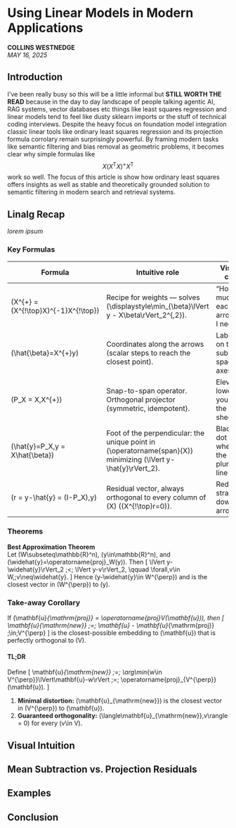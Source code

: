 # Using Linear Models in Modern Applications

**COLLINS WESTNEDGE**  
*MAY 16, 2025*

## Introduction
I've been really busy so this will be a little informal but **STILL WORTH THE READ** because in the day to day landscape of people talking agentic AI, RAG systems, vector databases etc things like least squares regression and linear models tend to feel like dusty sklearn imports or the stuff of technical coding interviews. Despite the heavy focus on foundation model integration classic linear tools like ordinary least squares regression and its projection formula corrolary remain surprisingly powerful. By framing modern tasks like semantic filtering and bias removal as geometric problems, it becomes clear why simple formulas like 
$$
X(X^{\mathsf T}X)^{+}X^{\mathsf T}
$$ 
work so well. The focus of this article is show how ordinary least squares offers insights as well as stable and theoretically grounded solution to semantic filtering in modern search and retrieval systems. 

## Linalg Recap

*lorem ipsum*

### Key Formulas

| Formula | Intuitive role | Visual cue |
|---|---|---|
| \(X^{+} = (X^{\!\top}X)^{-1}X^{\!\top}\) | Recipe for weights &mdash; solves \(\displaystyle\min_{\beta}\lVert y - X\beta\rVert_2^{\,2}\). | “How much of each arrow do I need?” |
| \(\hat{\beta}=X^{+}y\) | Coordinates along the arrows (scalar steps to reach the closest point). | Labels on the sub-space axes. |
| \(P_X = X\,X^{+}\) | Snap-to-span operator. Orthogonal projector (symmetric, idempotent). | Elevator lowering you to the sheet. |
| \(\hat{y}=P_X\,y = X\hat{\beta}\) | Foot of the perpendicular: the unique point in \(\operatorname{span}(X)\) minimizing \(\lVert y-\hat{y}\rVert_2\). | Black dot where the plumb-line hits. |
| \(r = y-\hat{y} = (I-P_X)\,y\) | Residual vector, always orthogonal to every column of \(X\) (\(X^{\!\top}r=0\)). | Red straight-down arrow. |

### Theorems

**Best Approximation Theorem**  
Let \(W\subseteq\mathbb{R}^n\), \(y\in\mathbb{R}^n\), and \(\widehat{y}=\operatorname{proj}_W(y)\). Then
\[
\lVert y-\widehat{y}\rVert_2 \;<\; \lVert y-v\rVert_2,
\qquad \forall\,v\in W,\;v\neq\widehat{y}.
\]
Hence \(y-\widehat{y}\in W^{\perp}\) and is the closest vector in \(W^{\perp}\) to \(y\).

### Take-away Corollary

If \(\mathbf{u}_{\mathrm{proj}} = \operatorname{proj}_V(\mathbf{u})\), then
\[
\mathbf{u}_{\mathrm{new}}
\;=\;
\mathbf{u} - \mathbf{u}_{\mathrm{proj}}
\;\in\;V^{\perp}
\]
is the closest-possible embedding to \(\mathbf{u}\) that is perfectly orthogonal to \(V\).

#### TL;DR  

Define
\[
\mathbf{u}_{\mathrm{new}}
\;=\;
\arg\min_{w\in V^{\perp}}\lVert\mathbf{u}-w\rVert
\;=\;
\operatorname{proj}_{V^{\perp}}(\mathbf{u}).
\]

1. **Minimal distortion:** \(\mathbf{u}_{\mathrm{new}}\) is the closest vector in \(V^{\perp}\) to \(\mathbf{u}\).  
2. **Guaranteed orthogonality:** \(\langle\mathbf{u}_{\mathrm{new}},v\rangle = 0\) for every \(v\in V\).



## Visual Intuition
## Mean Subtraction vs. Projection Residuals
## Examples
## Conclusion

